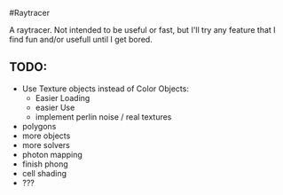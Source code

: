 #Raytracer

A raytracer.
Not intended to be useful or fast, but I'll try any feature that I find fun
and/or usefull until I get bored.

## TODO:
* Use Texture objects instead of Color Objects:
    * Easier Loading
    * easier Use
    * implement perlin noise / real textures
* polygons
* more objects
* more solvers
* photon mapping
* finish phong
* cell shading
* ???
